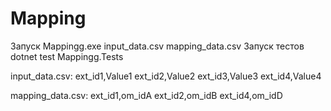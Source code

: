 # Mapping
Запуск Mappingg.exe input_data.csv mapping_data.csv
Запуск тестов dotnet test Mappingg.Tests

input_data.csv:
ext_id1,Value1
ext_id2,Value2
ext_id3,Value3
ext_id4,Value4

mapping_data.csv:
ext_id1,om_idA
ext_id2,om_idB
ext_id4,om_idD

